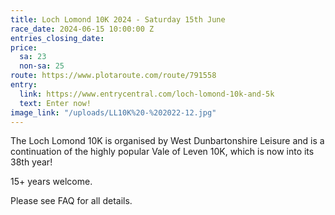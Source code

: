 ```yaml
---
title: Loch Lomond 10K 2024 - Saturday 15th June
race_date: 2024-06-15 10:00:00 Z
entries_closing_date: 
price:
  sa: 23
  non-sa: 25
route: https://www.plotaroute.com/route/791558
entry:
  link: https://www.entrycentral.com/loch-lomond-10k-and-5k
  text: Enter now!
image_link: "/uploads/LL10K%20-%202022-12.jpg"
---
```


The Loch Lomond 10K is organised by West Dunbartonshire Leisure and is a continuation of the highly popular Vale of Leven 10K, which is now into its 38th year!

15+ years welcome.

Please see FAQ for all details.